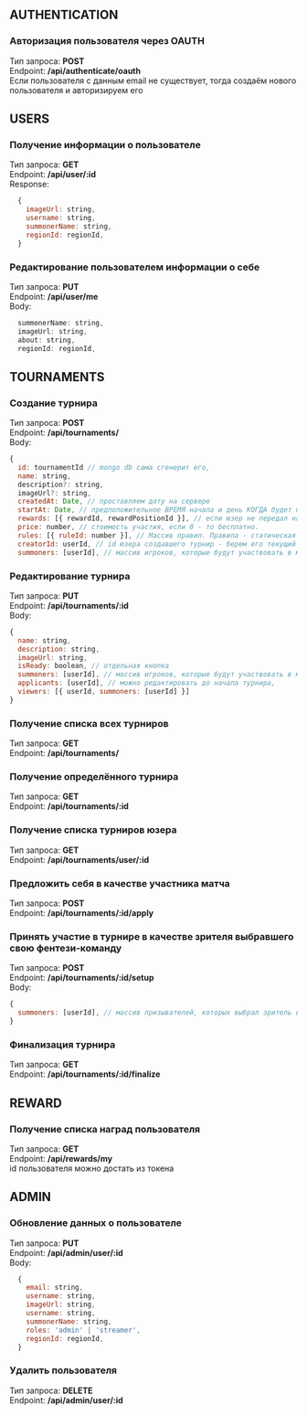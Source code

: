 ## AUTHENTICATION
### Авторизация пользователя через OAUTH
Тип запроса: **POST**<br/>
Endpoint: **/api/authenticate/oauth**<br/>
Если пользователя с данным email не существует, тогда создаём нового пользователя и авторизируем его

## USERS
### Получение информации о пользователе
Тип запроса: **GET**<br/>
Endpoint: **/api/user/:id**<br/>
Response:<br/>
```javascript
  {
    imageUrl: string,
    username: string,
    summonerName: string,
    regionId: regionId,
  }
```

### Редактирование пользователем информации о себе
Тип запроса: **PUT**<br/>
Endpoint: **/api/user/me**<br/>
Body:<br/>
```javascript
  summonerName: string,
  imageUrl: string,
  about: string,
  regionId: regionId,
```

## TOURNAMENTS
### Создание турнира
Тип запроса: **POST**<br/>
Endpoint: **/api/tournaments/**<br/>
Body:<br/>
```javascript
{
  id: tournamentId // mongo db сама сгенерит его,
  name: string,
  description?: string,
  imageUrl?: string,
  createdAt: Date, // проставляем дату на сервере
  startAt: Date, // предположительное ВРЕМЯ начала и день КОГДА будет проходить турнир
  rewards: [{ rewardId, rewardPositionId }], // если юзер не передал награды, то сохраняем пустой массив []
  price: number, // стоимость участия, если 0 - то бесплатно.
  rules: [{ ruleId: number }], // Массив правил. Правила - статическая сущность.
  creatorId: userId, // id юзера создавшего турнир - берем его текущий id
  summoners: [userId], // массив игроков, которые будут участвовать в матчах (их должно быть 10), по умолчанию [],
```

### Редактирование турнира
Тип запроса: **PUT**<br/>
Endpoint: **/api/tournaments/:id**<br/>
Body:<br/>
```javascript
{
  name: string,
  description: string,
  imageUrl: string,
  isReady: boolean, // отдельная кнопка
  summoners: [userId], // массив игроков, которые будут участвовать в матчах (их должно быть 10), по умолчанию [],
  applicants: [userId], // можно редактировать до начала турнира,
  viewers: [{ userId, summoners: [userId] }]
}
```

### Получение списка всех турниров
Тип запроса: **GET**<br/>
Endpoint: **/api/tournaments/**

### Получение определённого турнира
Тип запроса: **GET**<br/>
Endpoint: **/api/tournaments/:id**

### Получение списка турниров юзера
Тип запроса: **GET**<br/>
Endpoint: **/api/tournaments/user/:id**

### Предложить себя в качестве участника матча
Тип запроса: **POST**<br/>
Endpoint: **/api/tournaments/:id/apply**<br/>

### Принять участие в турнире в качестве зрителя выбравшего свою фентези-команду
Тип запроса: **POST**<br/>
Endpoint: **/api/tournaments/:id/setup**<br/>
Body:<br/>
```javascript
{
  summoners: [userId], // массив призывателей, которых выбрал зритель в качестве своей фентези-команды
}
```
### Финализация турнира
Тип запроса: **GET**<br/>
Endpoint: **/api/tournaments/:id/finalize**<br/>

## REWARD
### Получение списка наград пользователя
Тип запроса: **GET**<br/>
Endpoint: **/api/rewards/my**<br/>
id пользователя можно достать из токена

## ADMIN
### Обновление данных о пользователе
Тип запроса: **PUT**<br/>
Endpoint: **/api/admin/user/:id**<br/>
Body:<br/>
```javascript
  {
    email: string,
    username: string,
    imageUrl: string,
    username: string,
    summonerName: string,
    roles: 'admin' | 'streamer',
    regionId: regionId,
  }
```
### Удалить пользователя
Тип запроса: **DELETE**<br/>
Endpoint: **/api/admin/user/:id**<br/>